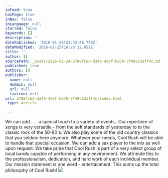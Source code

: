 ```yaml
---
inFeed: true
hasPage: true
inNav: false
inLanguage: null
starred: false
keywords: []
description: ''
datePublished: '2016-01-26T22:42:48.740Z'
dateModified: '2016-01-25T18:26:12.651Z'
title: ''
author: []
sourcePath: _posts/2016-01-24-3788fc6d-d346-4d6f-b670-7f49c63aff4c.md
published: true
authors: []
publisher:
  name: null
  domain: null
  url: null
  favicon: null
url: 3788fc6d-d346-4d6f-b670-7f49c63aff4c/index.html
_type: Article

---
```

We can add . . . a special touch to a variety of
events...Our repertoire of songs is very versatile - from the soft standards of
yesterday to to the classic rock of the 50-80's. We also play some of the old country classics that you seldom here anymore.
Whatever your needs, Cool Rush will be able to handle that special occasion. We
can add a sax player to the mix as well upon request. We take pride that Cool
Rush is part of a very select group of local bands capable of performing in any
environment. We attribute this to the professionalism, dedication, and hard
work of each individual member. Our mission statement is one word -
entertainment. This sums up the total philosophy of Cool Rush!
![](https://the-grid-user-content.s3-us-west-2.amazonaws.com/950b9739-8927-4f23-8131-65006268159a.jpg)